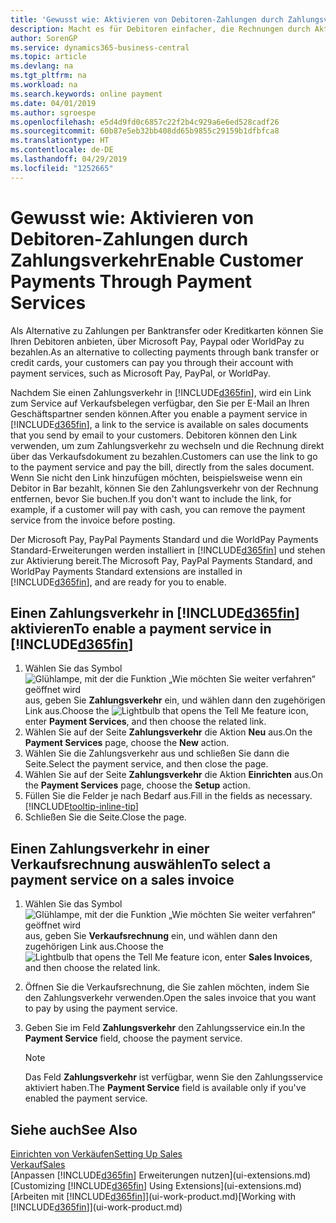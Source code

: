 ```yaml
---
title: 'Gewusst wie: Aktivieren von Debitoren-Zahlungen durch Zahlungsverkehr.| Microsoft Docs'
description: Macht es für Debitoren einfacher, die Rechnungen durch Aktivierung des Zahlungsverkehrs zu bezahlen.
author: SorenGP
ms.service: dynamics365-business-central
ms.topic: article
ms.devlang: na
ms.tgt_pltfrm: na
ms.workload: na
ms.search.keywords: online payment
ms.date: 04/01/2019
ms.author: sgroespe
ms.openlocfilehash: e5d4d9fd0c6857c22f2b4c929a6e6ed528cadf26
ms.sourcegitcommit: 60b87e5eb32bb408dd65b9855c29159b1dfbfca8
ms.translationtype: HT
ms.contentlocale: de-DE
ms.lasthandoff: 04/29/2019
ms.locfileid: "1252665"
---
```

# <a name="enable-customer-payments-through-payment-services"></a><span data-ttu-id="6d9fc-103">Gewusst wie: Aktivieren von Debitoren-Zahlungen durch Zahlungsverkehr</span><span class="sxs-lookup"><span data-stu-id="6d9fc-103">Enable Customer Payments Through Payment Services</span></span>
<span data-ttu-id="6d9fc-104">Als Alternative zu Zahlungen per Banktransfer oder Kreditkarten können Sie Ihren Debitoren anbieten, über Microsoft Pay, Paypal oder WorldPay zu bezahlen.</span><span class="sxs-lookup"><span data-stu-id="6d9fc-104">As an alternative to collecting payments through bank transfer or credit cards, your customers can pay you through their account with payment services, such as Microsoft Pay, PayPal, or WorldPay.</span></span>  

<span data-ttu-id="6d9fc-105">Nachdem Sie einen Zahlungsverkehr in [!INCLUDE[d365fin](includes/d365fin_md.md)], wird ein Link zum Service auf Verkaufsbelegen verfügbar, den Sie per E-Mail an Ihren Geschäftspartner senden können.</span><span class="sxs-lookup"><span data-stu-id="6d9fc-105">After you enable a payment service in [!INCLUDE[d365fin](includes/d365fin_md.md)], a link to the service is available on sales documents that you send by email to your customers.</span></span> <span data-ttu-id="6d9fc-106">Debitoren können den Link verwenden, um zum Zahlungsverkehr zu wechseln und die Rechnung direkt über das Verkaufsdokument zu bezahlen.</span><span class="sxs-lookup"><span data-stu-id="6d9fc-106">Customers can use the link to go to the payment service and pay the bill, directly from the sales document.</span></span> <span data-ttu-id="6d9fc-107">Wenn Sie nicht den Link hinzufügen möchten, beispielsweise wenn ein Debitor in Bar bezahlt, können Sie den Zahlungsverkehr von der Rechnung entfernen, bevor Sie buchen.</span><span class="sxs-lookup"><span data-stu-id="6d9fc-107">If you don't want to include the link, for example, if a customer will pay with cash, you can remove the payment service from the invoice before posting.</span></span>  

<span data-ttu-id="6d9fc-108">Der Microsoft Pay, PayPal Payments Standard und die WorldPay Payments Standard-Erweiterungen werden installiert in [!INCLUDE[d365fin](includes/d365fin_md.md)] und stehen zur Aktivierung bereit.</span><span class="sxs-lookup"><span data-stu-id="6d9fc-108">The Microsoft Pay, PayPal Payments Standard, and WorldPay Payments Standard extensions are installed in [!INCLUDE[d365fin](includes/d365fin_md.md)], and are ready for you to enable.</span></span>  

## <a name="to-enable-a-payment-service-in-included365finincludesd365finmdmd"></a><span data-ttu-id="6d9fc-109">Einen Zahlungsverkehr in [!INCLUDE[d365fin](includes/d365fin_md.md)] aktivieren</span><span class="sxs-lookup"><span data-stu-id="6d9fc-109">To enable a payment service in [!INCLUDE[d365fin](includes/d365fin_md.md)]</span></span>
1. <span data-ttu-id="6d9fc-110">Wählen Sie das Symbol ![Glühlampe, mit der die Funktion „Wie möchten Sie weiter verfahren“ geöffnet wird](media/ui-search/search_small.png "Wie möchten Sie weiter verfahren?") aus, geben Sie **Zahlungsverkehr** ein, und wählen dann den zugehörigen Link aus.</span><span class="sxs-lookup"><span data-stu-id="6d9fc-110">Choose the ![Lightbulb that opens the Tell Me feature](media/ui-search/search_small.png "Tell me what you want to do") icon, enter **Payment Services**, and then choose the related link.</span></span>  
2. <span data-ttu-id="6d9fc-111">Wählen Sie auf der Seite **Zahlungsverkehr** die Aktion **Neu** aus.</span><span class="sxs-lookup"><span data-stu-id="6d9fc-111">On the **Payment Services** page, choose the **New** action.</span></span>  
3. <span data-ttu-id="6d9fc-112">Wählen Sie die Zahlungsverkehr aus und schließen Sie dann die Seite.</span><span class="sxs-lookup"><span data-stu-id="6d9fc-112">Select the payment service, and then close the page.</span></span>  
4. <span data-ttu-id="6d9fc-113">Wählen Sie auf der Seite **Zahlungsverkehr** die Aktion **Einrichten** aus.</span><span class="sxs-lookup"><span data-stu-id="6d9fc-113">On the **Payment Services** page, choose the **Setup** action.</span></span>  
5. <span data-ttu-id="6d9fc-114">Füllen Sie die Felder je nach Bedarf aus.</span><span class="sxs-lookup"><span data-stu-id="6d9fc-114">Fill in the fields as necessary.</span></span> [!INCLUDE[tooltip-inline-tip](includes/tooltip-inline-tip_md.md)]  
6. <span data-ttu-id="6d9fc-115">Schließen Sie die Seite.</span><span class="sxs-lookup"><span data-stu-id="6d9fc-115">Close the page.</span></span>  

## <a name="to-select-a-payment-service-on-a-sales-invoice"></a><span data-ttu-id="6d9fc-116">Einen Zahlungsverkehr in einer Verkaufsrechnung auswählen</span><span class="sxs-lookup"><span data-stu-id="6d9fc-116">To select a payment service on a sales invoice</span></span>
1. <span data-ttu-id="6d9fc-117">Wählen Sie das Symbol ![Glühlampe, mit der die Funktion „Wie möchten Sie weiter verfahren“ geöffnet wird](media/ui-search/search_small.png "Wie möchten Sie weiter verfahren?") aus, geben Sie **Verkaufsrechnung** ein, und wählen dann den zugehörigen Link aus.</span><span class="sxs-lookup"><span data-stu-id="6d9fc-117">Choose the ![Lightbulb that opens the Tell Me feature](media/ui-search/search_small.png "Tell me what you want to do") icon, enter **Sales Invoices**, and then choose the related link.</span></span>  
2. <span data-ttu-id="6d9fc-118">Öffnen Sie die Verkaufsrechnung, die Sie zahlen möchten, indem Sie den Zahlungsverkehr verwenden.</span><span class="sxs-lookup"><span data-stu-id="6d9fc-118">Open the sales invoice that you want to pay by using the payment service.</span></span>  
3. <span data-ttu-id="6d9fc-119">Geben Sie im Feld **Zahlungsverkehr** den Zahlungsservice ein.</span><span class="sxs-lookup"><span data-stu-id="6d9fc-119">In the **Payment Service** field, choose the payment service.</span></span>  

    > [!NOTE]  
    > <span data-ttu-id="6d9fc-120">Das Feld **Zahlungsverkehr** ist verfügbar, wenn Sie den Zahlungsservice aktiviert haben.</span><span class="sxs-lookup"><span data-stu-id="6d9fc-120">The **Payment Service** field is available only if you've enabled the payment service.</span></span>  

## <a name="see-also"></a><span data-ttu-id="6d9fc-121">Siehe auch</span><span class="sxs-lookup"><span data-stu-id="6d9fc-121">See Also</span></span>  
[<span data-ttu-id="6d9fc-122">Einrichten von Verkäufen</span><span class="sxs-lookup"><span data-stu-id="6d9fc-122">Setting Up Sales</span></span>](sales-setup-sales.md)  
[<span data-ttu-id="6d9fc-123">Verkauf</span><span class="sxs-lookup"><span data-stu-id="6d9fc-123">Sales</span></span>](sales-manage-sales.md)  
<span data-ttu-id="6d9fc-124">[Anpassen [!INCLUDE[d365fin](includes/d365fin_md.md)] Erweiterungen nutzen](ui-extensions.md)</span><span class="sxs-lookup"><span data-stu-id="6d9fc-124">[Customizing [!INCLUDE[d365fin](includes/d365fin_md.md)] Using Extensions](ui-extensions.md)</span></span>  
<span data-ttu-id="6d9fc-125">[Arbeiten mit [!INCLUDE[d365fin](includes/d365fin_md.md)]](ui-work-product.md)</span><span class="sxs-lookup"><span data-stu-id="6d9fc-125">[Working with [!INCLUDE[d365fin](includes/d365fin_md.md)]](ui-work-product.md)</span></span>  
